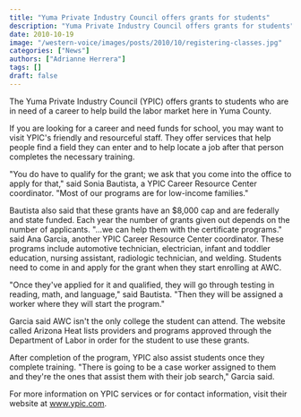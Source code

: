 ```yaml
---
title: "Yuma Private Industry Council offers grants for students"
description: "Yuma Private Industry Council offers grants for students"
date: 2010-10-19
image: "/western-voice/images/posts/2010/10/registering-classes.jpg"
categories: ["News"]
authors: ["Adrianne Herrera"]
tags: []
draft: false
---
```

The Yuma Private Industry Council (YPIC) offers grants to students who are in need of a career to help build the labor market here in Yuma County.

If you are looking for a career and need funds for school, you may want to visit YPIC's friendly and resourceful staff. They offer services that help people find a field they can enter and to help locate a job after that person completes the necessary training.

"You do have to qualify for the grant; we ask that you come into the office to apply for that," said Sonia Bautista, a YPIC Career Resource Center coordinator. "Most of our programs are for low-income families."

Bautista also said that these grants have an $8,000 cap and are federally and state funded. Each year the number of grants given out depends on the number of applicants. "...we can help them with the certificate programs." said Ana Garcia, another YPIC Career Resource Center coordinator. These programs include automotive technician, electrician, infant and toddler education, nursing assistant, radiologic technician, and welding. Students need to come in and apply for the grant when they start enrolling at AWC.

"Once they've applied for it and qualified, they will go through testing in reading, math, and language," said Bautista. "Then they will be assigned a worker where they will start the program."

Garcia said AWC isn't the only college the student can attend. The website called Arizona Heat lists providers and programs approved through the Department of Labor in order for the student to use these grants.

After completion of the program, YPIC also assist students once they complete training. "There is going to be a case worker assigned to them and they're the ones that assist them with their job search," Garcia said.

For more information on YPIC services or for contact information, visit their website at www.ypic.com.